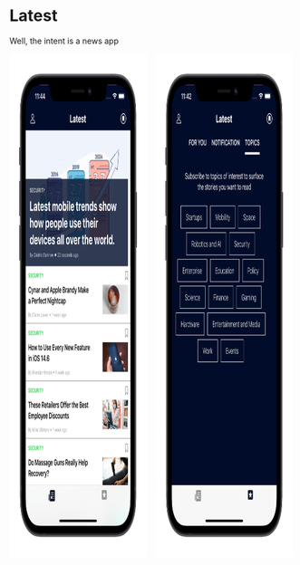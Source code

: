 # Latest
Well, the intent is a news app

<img alt="Home View" width="48%" height="890" src="Screenshots/2.png">&nbsp;&nbsp;&nbsp;&nbsp;<img alt="Settings View" width="48%" height="890" src="Screenshots/1.png">
